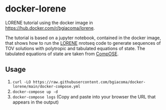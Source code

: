 # docker-lorene
LORENE tutorial using the docker image in https://hub.docker.com/r/bgiacoma/lorene.

The tutorial is based on a jupyter notebook, contained in the docker image, that shows how to run the [LORENE](https://compose.obspm.fr/home/) nrotseq code to generate sequences of TOV solutions with polytropic and tabulated equations of state. The tabulated equations of state are taken from [CompOSE](https://compose.obspm.fr/home/).

## Usage
1. `curl -LO https://raw.githubusercontent.com/bgiacoma/docker-lorene/main/docker-compose.yml⁠`
2. `docker-compose up -d`
3. `docker-compose logs` (Copy and paste into your browser the URL that appears in the output)
